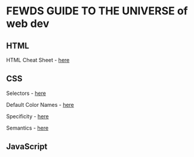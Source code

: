 #  FEWDS GUIDE TO THE UNIVERSE of web dev
## HTML
HTML Cheat Sheet - [here](https://drive.google.com/file/d/1Cdgm7UfN03xK4qRbXiKzX0BJt2Fg4m2o/view)

## CSS
Selectors - [here](https://www.w3schools.com/cssref/css_selectors.php)

Default Color Names - [here](https://www.w3schools.com/cssref/css_colors.php)

Specificity - [here](https://developer.mozilla.org/en-US/docs/Web/CSS/Specificity)

Semantics - [here](https://drive.google.com/file/d/1ZHYFov7OGasONOTKRYbmOJUAbRXEyC8v/view)

## JavaScript
